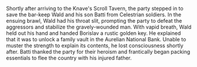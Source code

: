 Shortly after arriving to the Knave's Scroll Tavern, the party stepped in to save the bar-keep Wald and his son Batti from Celestrian soldiers. In the ensuing brawl, Wald had his throat slit, prompting the party to defeat the aggressors and stabilize the gravely-wounded man. With vapid breath, Wald held out his hand and handed Borislav a rustic golden key. He explained that it was to unlock a family vault in the Aurelian National Bank. Unable to muster the strength to explain its contents, he lost consciousness shortly after. Batti thanked the party for their heroism and frantically began packing essentials to flee the country with his injured father.